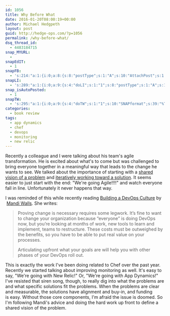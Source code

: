 ```yaml
---
id: 1056
title: Why Before What
date: 2016-01-20T08:00:19+00:00
author: Michael Hedgpeth
layout: post
guid: http://hedge-ops.com/?p=1056
permalink: /why-before-what/
dsq_thread_id:
  - 4483184715
snap_MYURL:
  - 
snapEdIT:
  - 1
snapFB:
  - 's:214:"a:1:{i:0;a:8:{s:8:"postType";s:1:"A";s:10:"AttachPost";s:1:"2";s:10:"SNAPformat";s:16:"%TITLE% - %SURL%";s:9:"isAutoImg";s:1:"A";s:8:"imgToUse";s:0:"";s:9:"isAutoURL";s:1:"A";s:8:"urlToUse";s:0:"";s:4:"doFB";i:0;}}";'
snapLI:
  - 's:289:"a:1:{i:0;a:9:{s:4:"doLI";s:1:"1";s:8:"postType";s:1:"A";s:10:"SNAPformat";s:41:"New post has been published on %SITENAME%";s:11:"SNAPformatT";s:18:"New Post - %TITLE%";s:9:"isAutoImg";s:1:"A";s:8:"imgToUse";s:0:"";s:9:"isAutoURL";s:1:"A";s:8:"urlToUse";s:0:"";s:11:"isPrePosted";s:1:"1";}}";'
snap_isAutoPosted:
  - 1
snapTW:
  - 's:295:"a:1:{i:0;a:9:{s:4:"doTW";s:1:"1";s:10:"SNAPformat";s:39:"%TITLE% with help from @lnxchk - %SURL%";s:8:"attchImg";s:1:"1";s:9:"isAutoImg";s:1:"A";s:8:"imgToUse";s:0:"";s:11:"isPrePosted";s:1:"1";s:8:"isPosted";s:1:"1";s:4:"pgID";s:18:"689810027247349761";s:5:"pDate";s:19:"2016-01-20 14:01:41";}}";'
categories:
  - book review
tags:
  - app dynamics
  - chef
  - devops
  - monitoring
  - new relic
---
```

Recently a colleague and I were talking about his team's agile transformation. He is excited about what's to come but was challenged to bring everyone together in a meaningful way that leads to the change he wants to see. We talked about the importance of starting with a [shared vision of a problem](http://hedge-ops.com/who-is-with-you/) and [iteratively working toward a solution](http://hedge-ops.com/measure-for-reality/). It seems easier to just start with the end: "We're going Agile!!!!" and watch everyone fall in line. Unfortunately it never happens that way.<!--more-->

I was reminded of this while recently reading <a href="http://www.amazon.com/Building-DevOps-Culture-Mandi-Walls-ebook/dp/B00CBM1WFC/ref=sr_1_1?ie=UTF8&qid=1452565552&sr=8-1&keywords=building+devops+culture" target="_blank">Building a DevOps Culture</a> by  <a href="https://twitter.com/lnxchk" target="_blank">Mandi Walls</a>. She writes:

> Proving change is necessary requires some legwork. It’s fine to want to change your organization because “everyone” is doing DevOps now, but you’re looking at months of work, new tools to learn and implement, teams to restructure. These costs must be outweighed by the benefits, so you have to be able to put real value on your processes.
> 
> Articulating upfront what your goals are will help you with other phases of your DevOps roll out.

This is exactly the work I've been doing related to Chef over the past year. Recently we started talking about improving monitoring as well. It's easy to say, "We're going with New Relic!" Or, "We're going with App Dynamics!" I've resisted that siren song, though, to really dig into what the problems are and what specific solutions fit the problems. When the problems are clear and measurable, the solutions have alignment and buy-in, and funding is easy. Without those core components, I'm afraid the issue is doomed. So I'm following Mandi's advice and doing the hard work up front to define a shared vision of the problem.